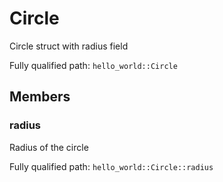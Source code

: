 # Circle

Circle struct with radius field

Fully qualified path: `hello_world::Circle`

## Members

### radius

Radius of the circle

Fully qualified path: `hello_world::Circle::radius`



